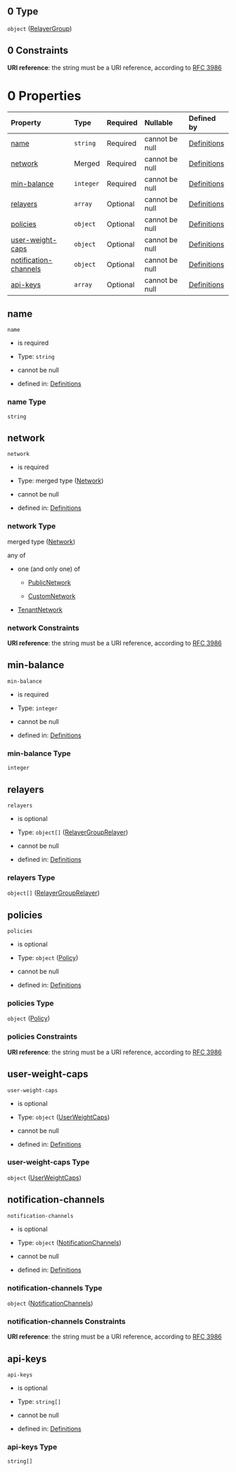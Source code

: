 ## 0 Type

`object` ([RelayerGroup](definitions-definitions-relayergroup.md))

## 0 Constraints

**URI reference**: the string must be a URI reference, according to [RFC 3986](https://tools.ietf.org/html/rfc3986 "check the specification")

# 0 Properties

| Property                                        | Type      | Required | Nullable       | Defined by                                                                                                                                                        |
| :---------------------------------------------- | :-------- | :------- | :------------- | :---------------------------------------------------------------------------------------------------------------------------------------------------------------- |
| [name](#name)                                   | `string`  | Required | cannot be null | [Definitions](definitions-definitions-relayergroup-properties-name.md "definitions.schema.json#/definitions/relayer-group/properties/name")                       |
| [network](#network)                             | Merged    | Required | cannot be null | [Definitions](definitions-definitions-network.md "definitions.schema.json#/definitions/relayer-group/properties/network")                                         |
| [min-balance](#min-balance)                     | `integer` | Required | cannot be null | [Definitions](definitions-definitions-relayergroup-properties-min-balance.md "definitions.schema.json#/definitions/relayer-group/properties/min-balance")         |
| [relayers](#relayers)                           | `array`   | Optional | cannot be null | [Definitions](definitions-definitions-relayergroup-properties-relayers.md "definitions.schema.json#/definitions/relayer-group/properties/relayers")               |
| [policies](#policies)                           | `object`  | Optional | cannot be null | [Definitions](definitions-definitions-policy.md "definitions.schema.json#/definitions/relayer-group/properties/policies")                                         |
| [user-weight-caps](#user-weight-caps)           | `object`  | Optional | cannot be null | [Definitions](definitions-definitions-relayergroup-properties-userweightcaps.md "definitions.schema.json#/definitions/relayer-group/properties/user-weight-caps") |
| [notification-channels](#notification-channels) | `object`  | Optional | cannot be null | [Definitions](definitions-definitions-notificationchannels.md "definitions.schema.json#/definitions/relayer-group/properties/notification-channels")              |
| [api-keys](#api-keys)                           | `array`   | Optional | cannot be null | [Definitions](definitions-definitions-relayergroup-properties-relayergroupapikeys.md "definitions.schema.json#/definitions/relayer-group/properties/api-keys")    |

## name



`name`

*   is required

*   Type: `string`

*   cannot be null

*   defined in: [Definitions](definitions-definitions-relayergroup-properties-name.md "definitions.schema.json#/definitions/relayer-group/properties/name")

### name Type

`string`

## network



`network`

*   is required

*   Type: merged type ([Network](definitions-definitions-network.md))

*   cannot be null

*   defined in: [Definitions](definitions-definitions-network.md "definitions.schema.json#/definitions/relayer-group/properties/network")

### network Type

merged type ([Network](definitions-definitions-network.md))

any of

*   one (and only one) of

    *   [PublicNetwork](definitions-definitions-publicnetwork.md "check type definition")

    *   [CustomNetwork](definitions-definitions-customnetwork.md "check type definition")

*   [TenantNetwork](definitions-definitions-tenantnetwork.md "check type definition")

### network Constraints

**URI reference**: the string must be a URI reference, according to [RFC 3986](https://tools.ietf.org/html/rfc3986 "check the specification")

## min-balance



`min-balance`

*   is required

*   Type: `integer`

*   cannot be null

*   defined in: [Definitions](definitions-definitions-relayergroup-properties-min-balance.md "definitions.schema.json#/definitions/relayer-group/properties/min-balance")

### min-balance Type

`integer`

## relayers



`relayers`

*   is optional

*   Type: `object[]` ([RelayerGroupRelayer](definitions-definitions-relayergrouprelayer.md))

*   cannot be null

*   defined in: [Definitions](definitions-definitions-relayergroup-properties-relayers.md "definitions.schema.json#/definitions/relayer-group/properties/relayers")

### relayers Type

`object[]` ([RelayerGroupRelayer](definitions-definitions-relayergrouprelayer.md))

## policies



`policies`

*   is optional

*   Type: `object` ([Policy](definitions-definitions-policy.md))

*   cannot be null

*   defined in: [Definitions](definitions-definitions-policy.md "definitions.schema.json#/definitions/relayer-group/properties/policies")

### policies Type

`object` ([Policy](definitions-definitions-policy.md))

### policies Constraints

**URI reference**: the string must be a URI reference, according to [RFC 3986](https://tools.ietf.org/html/rfc3986 "check the specification")

## user-weight-caps



`user-weight-caps`

*   is optional

*   Type: `object` ([UserWeightCaps](definitions-definitions-relayergroup-properties-userweightcaps.md))

*   cannot be null

*   defined in: [Definitions](definitions-definitions-relayergroup-properties-userweightcaps.md "definitions.schema.json#/definitions/relayer-group/properties/user-weight-caps")

### user-weight-caps Type

`object` ([UserWeightCaps](definitions-definitions-relayergroup-properties-userweightcaps.md))

## notification-channels



`notification-channels`

*   is optional

*   Type: `object` ([NotificationChannels](definitions-definitions-notificationchannels.md))

*   cannot be null

*   defined in: [Definitions](definitions-definitions-notificationchannels.md "definitions.schema.json#/definitions/relayer-group/properties/notification-channels")

### notification-channels Type

`object` ([NotificationChannels](definitions-definitions-notificationchannels.md))

### notification-channels Constraints

**URI reference**: the string must be a URI reference, according to [RFC 3986](https://tools.ietf.org/html/rfc3986 "check the specification")

## api-keys



`api-keys`

*   is optional

*   Type: `string[]`

*   cannot be null

*   defined in: [Definitions](definitions-definitions-relayergroup-properties-relayergroupapikeys.md "definitions.schema.json#/definitions/relayer-group/properties/api-keys")

### api-keys Type

`string[]`
